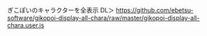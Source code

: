 ぎこぽいのキャラクターを全表示
DL＞
https://github.com/ebetsu-software/gikopoi-display-all-chara/raw/master/gikopoi-display-all-chara.user.js
